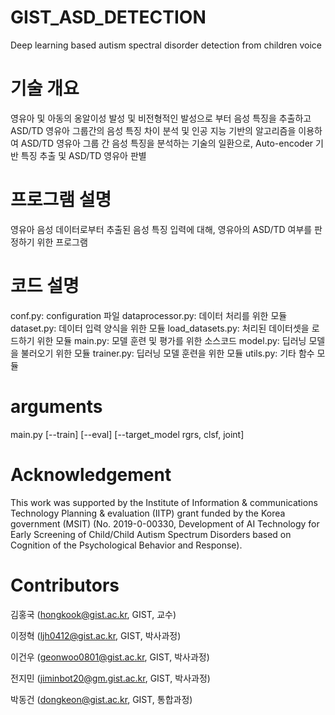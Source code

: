 # GIST_ASD_DETECTION
Deep learning based autism spectral disorder detection from children voice

# 기술 개요
영유아 및 아동의 옹알이성 발성 및 비전형적인 발성으로 부터 음성 특징을 추출하고 ASD/TD 영유아 그룹간의 음성 특징 차이 분석 및 인공 지능 기반의 알고리즘을 이용하여 ASD/TD 영유아 그룹 간 음성 특징을 분석하는 기술의 일환으로, Auto-encoder 기반 특징 추출 및 ASD/TD 영유아 판별

# 프로그램 설명
영유아 음성 데이터로부터 추출된 음성 특징 입력에 대해, 영유아의 ASD/TD 여부를 판정하기 위한 프로그램

# 코드 설명
conf.py: configuration 파일
dataprocessor.py: 데이터 처리를 위한 모듈
dataset.py: 데이터 입력 양식을 위한 모듈
load_datasets.py: 처리된 데이터셋을 로드하기 위한 모듈
main.py: 모델 훈련 및 평가를 위한 소스코드
model.py: 딥러닝 모델을 불러오기 위한 모듈
trainer.py: 딥러닝 모델 훈련을 위한 모듈
utils.py: 기타 함수 모듈

# arguments
main.py [--train] [--eval] [--target_model rgrs, clsf, joint]

# Acknowledgement
This work was supported by the Institute of Information & communications Technology Planning & evaluation (IITP) grant funded by the Korea government (MSIT) (No. 2019-0-00330, Development of AI Technology for Early Screening of Child/Child Autism Spectrum Disorders based on Cognition of the Psychological Behavior and Response).

# Contributors
김홍국 (hongkook@gist.ac.kr, GIST, 교수)

이정혁 (ljh0412@gist.ac.kr, GIST, 박사과정)

이건우 (geonwoo0801@gist.ac.kr, GIST, 박사과정)

전지민 (jiminbot20@gm.gist.ac.kr, GIST, 박사과정)

박동건  (dongkeon@gist.ac.kr, GIST, 통합과정)
